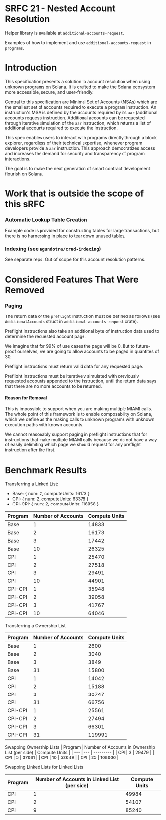 # SRFC 21 - Nested Account Resolution

Helper library is available at `additional-accounts-request`.

Examples of how to implement and use `additional-accounts-request` in `programs`.

# Introduction

This specification presents a solution to account resolution when using unknown programs on Solana. It is crafted to make the Solana ecosystem more accessible, secure, and user-friendly.

Central to this specification are Minimal Set of Accounts (MSAs) which are the smallest set of accounts required to execute a program instruction. 
An instruction's MSA is defined by the accounts required by its `aar` (additional accounts request) instruction.
Additional accounts can be requested through iterative simulation of the `aar` instruction, which returns a list of additional accounts required to execute the instruction.

This spec enables users to interact with programs directly through a block explorer, regardless of their technical expertise, whenever program developers provide a `aar` instruction. This approach democratizes access and increases the demand for security and transparency of program interactions.

The goal is to make the next generation of smart contract development flourish on Solana. 

# Work that is outside the scope of this sRFC

### Automatic Lookup Table Creation

Example code is provided for constructing tables for large transactions, but there is no harnessing in place to tear down unused tables.

### Indexing (see `ngundotra/crud-indexing`)

See separate repo. Out of scope for this account resolution patterns.

# Considered Features That Were Removed

### Paging

The return data of the `preflight` instruction must be defined as follows (see `AdditionalAccounts` struct in `additional-accounts-request` crate).

Preflight instructions also take an additional byte of instruction data used to determine the requested account page. 

We imagine that for 99% of use cases the page will be 0. But to future-proof ourselves, we are going to allow accounts to be paged in quantites of 30.

Preflight instructions must return valid data for any requested page. 

Preflight instructions must be iteratively simulated with previously 
requested accounts appended to the instruction, until the return data says that
there are no more accounts to be returned.

#### Reason for Removal

This is impossible to support when you are making multiple MIAMI calls. 
The whole point of this framework is to enable composability on Solana, which we define
as the making calls to unknown programs with unknown execution paths with known accounts.

We cannot reasonably support paging in preflight instructions that for instructions that make 
multiple MIAMI calls because we do not have a way of easily delimiting which page we
should request for any preflight instruction after the first.



# Benchmark Results

Transferring a Linked List:
- Base: { num: 2, computeUnits: 16173 }
- CPI: { num: 2, computeUnits: 63378 }
- CPI-CPI: { num: 2, computeUnits: 116856 }

| Program | Number of Accounts | Compute Units |
| --- | ---- | ---- |
| Base | 1 | 14833 |
| Base | 2 | 16173 |
| Base | 3 | 17442 |
| Base | 10 | 26325 |
| CPI | 1 | 25470 |
| CPI | 2 | 27518 |
| CPI | 3 | 29491 |
| CPI | 10 | 44901 |
| CPI-CPI | 1 | 35948 |
| CPI-CPI | 2 | 39058 |
| CPI-CPI | 3 | 41767 |
| CPI-CPI | 10 | 64046 |

Transferring a Ownership List

| Program | Number of Accounts | Compute Units |
| --- | ---- | ---- |
| Base | 1 | 2600 |
| Base | 2 | 3040 |
| Base | 3 | 3849 |
| Base | 31 | 15800 |
| CPI | 1 | 14042 |
| CPI | 2 | 15188 |
| CPI | 3 | 30747 |
| CPI | 31 | 66756 |
| CPI-CPI | 1 | 25561 |
| CPI-CPI | 2 | 27494 |
| CPI-CPI | 3 | 66301 |
| CPI-CPI | 31 | 119991 |


Swapping Ownership Lists
| Program | Number of Accounts in Ownership List (per side) | Compute Units |
| ---       | ---                                   | ---------      |
| CPI       | 3                                     | 29479          |
| CPI       | 5                                     | 37681          |
| CPI       | 10                                    | 52649          |
| CPI       | 25                                    | 108666         |

Swapping Linked Lists for Linked Lists

| Program | Number of Accounts in Linked List (per side) | Compute Units  |
| ---       | ---                                        | ---------      |
| CPI       | 1                                          | 49984          |
| CPI       | 2                                          | 54107          |
| CPI       | 9                                          | 85240          |
